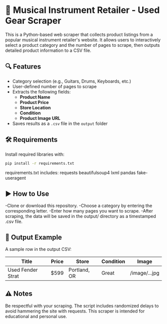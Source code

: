 # 🎸 Musical Instrument Retailer - Used Gear Scraper

This is a Python-based web scraper that collects product listings from a popular musical instrument retailer's website. It allows users to interactively select a product category and the number of pages to scrape, then outputs detailed product information to a CSV file.

## 🔍 Features

- Category selection (e.g., Guitars, Drums, Keyboards, etc.)
- User-defined number of pages to scrape
- Extracts the following fields:
  - **Product Name**
  - **Product Price**
  - **Store Location**
  - **Condition**
  - **Product Image URL**
- Saves results as a `.csv` file in the `output` folder

## 🛠️ Requirements

Install required libraries with:

```bash
pip install -r requirements.txt
```

requirements.txt includes:
requests
beautifulsoup4
lxml
pandas
fake-useragent

## ▶️ How to Use

-Clone or download this repository.
-Choose a category by entering the corresponding letter.
-Enter how many pages you want to scrape.
-After scraping, the data will be saved in the output/ directory as a timestamped .csv file.

## 📁 Output Example
A sample row in the output CSV:


|       Title       |       Price       |       Store       |     Condition     |              Image             |
|-------------------|-------------------|-------------------|-------------------|--------------------------------|
| Used Fender Strat	|       $599	      |    Portland, OR   |	      Great       |          /image/...jpg         |


## ⚠️ Notes
Be respectful with your scraping. The script includes randomized delays to avoid hammering the site with requests.
This scraper is intended for educational and personal use.